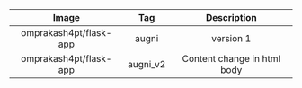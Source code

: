 


| Image | Tag | Description |
| :---: | :---: | :---: |
|omprakash4pt/flask-app | augni | version 1|
|omprakash4pt/flask-app | augni_v2 | Content change in html body|
